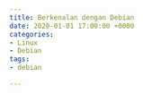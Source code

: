```yaml
---
title: Berkenalan dengan Debian
date: 2020-01-01 17:00:00 +0000
categories:
- Linux
- Debian
tags:
- debian

---
```

